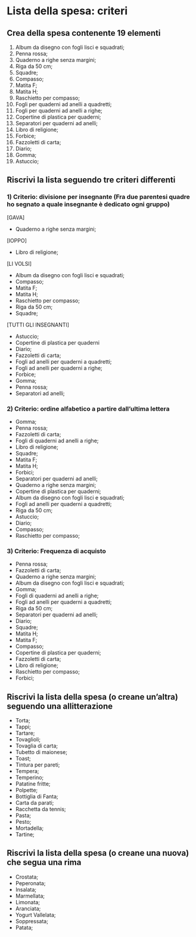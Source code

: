 # Lista della spesa: criteri

## Crea della spesa contenente 19 elementi

1. Album da disegno con fogli lisci e squadrati;
2. Penna rossa;
3. Quaderno a righe senza margini;
4. Riga da 50 cm;
5. Squadre;
6. Compasso;
7. Matita F;
8. Matita H;
9. Raschietto per compasso;
10. Fogli per quaderni ad anelli a quadretti;
11. Fogli per quaderni ad anelli a righe;
12. Copertine di plastica per quaderni;
13. Separatori per quaderni ad anelli;
14. Libro di religione;
15. Forbice;
16. Fazzoletti di carta;
17. Diario;
18. Gomma;
19. Astuccio;

## Riscrivi la lista seguendo tre criteri differenti

### 1) Criterio: divisione per insegnante (Fra due parentesi quadre ho segnato a quale insegnante è dedicato ogni gruppo)

[GAVA]

- Quaderno a righe senza margini;

[IOPPO]

- Libro di religione;

[LI VOLSI]

- Album da disegno con fogli lisci e squadrati;
- Compasso;
- Matita F;
- Matita H;
- Raschietto per compasso;
- Riga da 50 cm;
- Squadre;

[TUTTI GLI INSEGNANTI]

- Astuccio;
- Copertine di plastica per quaderni
- Diario;
- Fazzoletti di carta;
- Fogli ad anelli per quaderni a quadretti;
- Fogli ad anelli per quaderni a righe;
- Forbice;
- Gomma;
- Penna rossa;
- Separatori ad anelli;

### 2) Criterio: ordine alfabetico a partire dall’ultima lettera

- Gomma;
- Penna rossa;
- Fazzoletti di carta;
- Fogli di quaderni ad anelli a righe;
- Libro di religione;
- Squadre;
- Matita F;
- Matita H;
- Forbici;
- Separatori per quaderni ad anelli;
- Quaderno a righe senza margini;
- Copertine di plastica per quaderni;
- Album da disegno con fogli lisci e squadrati;
- Fogli ad anelli per quaderni a quadretti;
- Riga da 50 cm;
- Astuccio;
- Diario;
- Compasso;
- Raschietto per compasso;

### 3) Criterio: Frequenza di acquisto

- Penna rossa;
- Fazzoletti di carta;
- Quaderno a righe senza margini;
- Album da disegno con fogli lisci e squadrati;
- Gomma;
- Fogli di quaderni ad anelli a righe;
- Fogli ad anelli per quaderni a quadretti;
- Riga da 50 cm;
- Separatori per quaderni ad anelli;
- Diario;
- Squadre;
- Matita H;
- Matita F;
- Compasso;
- Copertine di plastica per quaderni;
- Fazzoletti di carta;
- Libro di religione;
- Raschietto per compasso;
- Forbici;

## Riscrivi la lista della spesa (o creane un’altra) seguendo una allitterazione

- Torta;
- Tappi;
- Tartare;
- Tovaglioli;
- Tovaglia di carta;
- Tubetto di maionese;
- Toast;
- Tintura per pareti;
- Tempera;
- Temperino;
- Patatine fritte;
- Polpette;
- Bottiglia di Fanta;
- Carta da parati;
- Racchetta da tennis;
- Pasta;
- Pesto;
- Mortadella;
- Tartine;

## Riscrivi la lista della spesa (o creane una nuova) che segua una rima

- Crostata;
- Peperonata;
- Insalata;
- Marmellata;
- Limonata;
- Aranciata;
- Yogurt Vallelata;
- Soppressata;
- Patata;
